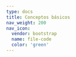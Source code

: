 ```yaml
---
type: docs
title: Conceptos básicos
nav_weight: 200
nav_icon:
  vendor: bootstrap
  name: file-code
  color: 'green'
---
```


